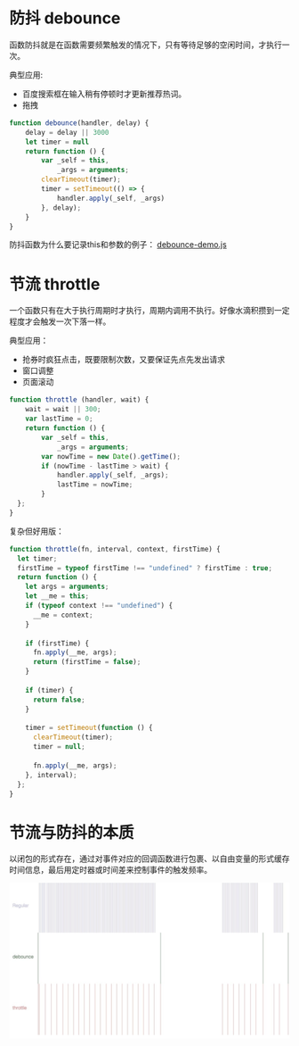 # 防抖 debounce

函数防抖就是在函数需要频繁触发的情况下，只有等待足够的空闲时间，才执行一次。

典型应用:

- 百度搜索框在输入稍有停顿时才更新推荐热词。
- 拖拽

```js
function debounce(handler, delay) {
    delay = delay || 3000
    let timer = null
    return function () {
        var _self = this,
            _args = arguments;
        clearTimeout(timer);
        timer = setTimeout(() => {
            handler.apply(_self, _args)
        }, delay);
    }
}
```

防抖函数为什么要记录this和参数的例子： [debounce-demo.js](./debounce-demo.js)

# 节流 throttle

一个函数只有在大于执行周期时才执行，周期内调用不执行。好像水滴积攒到一定程度才会触发一次下落一样。

典型应用：

- 抢券时疯狂点击，既要限制次数，又要保证先点先发出请求
- 窗口调整
- 页面滚动

```js
function throttle (handler, wait) {
    wait = wait || 300;
    var lastTime = 0;
    return function () {
        var _self = this,
            _args = arguments;
        var nowTime = new Date().getTime();
        if (nowTime - lastTime > wait) {
            handler.apply(_self, _args);
            lastTime = nowTime;
        }
  };
}
```

复杂但好用版：
```js
function throttle(fn, interval, context, firstTime) {
  let timer;
  firstTime = typeof firstTime !== "undefined" ? firstTime : true;
  return function () {
    let args = arguments;
    let __me = this;
    if (typeof context !== "undefined") {
      __me = context;
    }

    if (firstTime) {
      fn.apply(__me, args);
      return (firstTime = false);
    }

    if (timer) {
      return false;
    }

    timer = setTimeout(function () {
      clearTimeout(timer);
      timer = null;

      fn.apply(__me, args);
    }, interval);
  };
}
```

# 节流与防抖的本质

以闭包的形式存在，通过对事件对应的回调函数进行包裹、以自由变量的形式缓存时间信息，最后用定时器或时间差来控制事件的触发频率。

![节流与防抖](/img/fdjl.png)